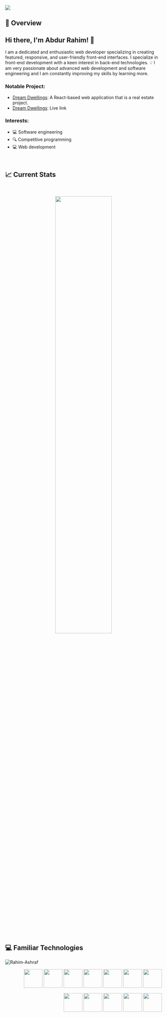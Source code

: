 <a href="https://www.linkedin.com/in/rahim-ashraf">
<img src="https://i.ibb.co/h7Mt1Pg/Rahim-Web-developer.gif" />
</a> 

## :eyes: Overview 
## Hi there, I'm Abdur Rahim! 👋

I am a dedicated and enthusiastic web developer specializing in creating featured, responsive, and user-friendly front-end interfaces. I specialize in front-end development with a keen interest in back-end technologies. 💡 I am very passionate about advanced web development and software engineering and I am constantly improving my skills by learning more.

### Notable Project:
- [Dream Dwellings](https://github.com/Rahim-Ashraf/dream-dwellings-client): A React-based web application that is a real estate project.
- [Dream Dwellings](https://dream-dwellings-36ef2.web.app): Live link

### Interests:
- 💻 Software engineering
- 🔍 Competitive programming
- 💻 Web development
<br />

## :chart_with_upwards_trend: Current Stats
<br />
<p align="center">
  <img width="60%" src="https://github-readme-streak-stats.herokuapp.com?user=Rahim-Ashraf&theme=react&hide_border=true&background=0D1117&stroke=0D1117&fire=FF1CF7&sideLabels=00F0FF&currStreakNum=00F0FF&ring=FF1CF7&currStreakLabel=00F0FF&sideNums=00F0FF" />
</p>
</br>

## :computer: Familiar Technologies
<p><img align="left" src="https://github-readme-stats.vercel.app/api/top-langs?username=Rahim-Ashraf&show_icons=true&locale=en&theme=tokyonight" alt="Rahim-Ashraf" /></p>
<br>
<p align="right">
<img width="60px"  src="https://i.ibb.co.com/VgMSX1b/NextJS.png"/>
<img width="60px"  src="https://i.ibb.co/0n2hM8r/react.png"/>
<img width="60px"  src="https://i.ibb.co.com/wSf8rQw/TS.png"/>
<img width="60px"  src="https://i.ibb.co.com/zr7R7CN/JS.png"/>
<img width="60px"  src="https://i.ibb.co/JCmmSyg/tailwind-css.png"/>
<img width="60px"  src="https://i.ibb.co/M80DXMf/html.png"/>
<img width="60px" src="https://i.ibb.co/hZSNsDG/css.png"/>
</p>
<p align="right">
<img width="60px" src="https://i.ibb.co/nQ4BJHw/icons8-node-js-144.png"/>
<img width="60px" src="https://i.ibb.co/nPbnZh9/express-js.png"/>
<img width="60px" src="https://i.ibb.co/q5xF0Hj/mongodb.png"/>
<img width="60px" src="https://i.ibb.co.com/xFKZnV5/Mongoose.png"/>
<img width="60px" src="https://i.ibb.co/0CMDWxy/jwt.png"/>
</p>
<br/>
